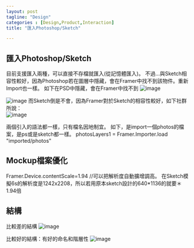 ```yaml
---
layout: post
tagline: "Design"
categories : [Design,Product,Interaction]
title: "匯入Photoshop/Sketch"

---
```



## 匯入Photoshop/Sketch
目前支援匯入兩種，可以直接不存檔就匯入(從記憶體匯入)。
不過...與Sketch相容性較好，因為Photoshop若在圖層中隱藏，會在Framer中找不到該物件。重新Import也一樣。
如下在PSD中隱藏，會在Framer中找不到
![image](https://farm6.staticflickr.com/5804/23277370363_d62b28c577_o.png)

![image](https://farm6.staticflickr.com/5733/23904126345_f42b20b327_o.png)
而Sketch倒是不會，因為Framer對於Sketch的相容性較好，如下社群所說：  
![image](https://farm1.staticflickr.com/780/23821763661_676dca8282_o.png)

兩個引入的語法都一樣，只有檔名因地制宜。
如下，是import一個photos的檔案，是ps或是sketch都一樣。
photosLayers1 = Framer.Importer.load "imported/photos"





## Mockup檔案優化
Framer.Device.contentScale=1.94  //可以把解析度自動擴增調高。
在Sketch模擬6s的解析度是1242x2208，所以若用原本sketch設計的640*1136的就要＊1.94倍

## 結構

比較差的結構
![image](https://farm1.staticflickr.com/585/23530309349_ba4dd61c83_o.png)

比較好的結構：有好的命名和階層性
![image](https://farm1.staticflickr.com/607/23872116316_cb01fa6da5_o.png)

